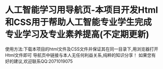 # 人工智能学习用导航页-本项目开发Html和CSS用于帮助人工智能专业学生完成专业学习及专业素养提高(不定期更新)
使用方法:下载本项目的html文件及CSS文件并保证其在同一目录下,用浏览器打开Html文件即可
导航页中链接与本人无任何利益关系,纯粹的知识分享！
如果您有好的建议,欢迎联系QQ:2071019075
